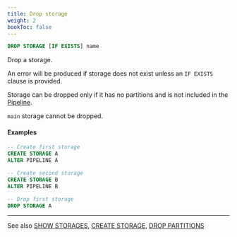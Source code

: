 ```yaml
---
title: Drop storage
weight: 2
bookToc: false
---
```


```SQL
DROP STORAGE [IF EXISTS] name
```

Drop a storage.

An error will be produced if storage does not exist unless an `IF EXISTS`
clause is provided.

Storage can be dropped only if it has no partitions and is not included
in the [Pipeline](/docs/data_tiering/alter_pipeline/).

`main` storage cannot be dropped.

#### Examples

```SQL
-- Create first storage
CREATE STORAGE A
ALTER PIPELINE A

-- Create second storage
CREATE STORAGE B
ALTER PIPELINE B

-- Drop first storage
DROP STORAGE A
```

---

See also [SHOW STORAGES](/docs/monitoring/show_storages/), [CREATE STORAGE](/docs/storage/create_storage/),
[DROP PARTITIONS](/docs/data/drop/)
